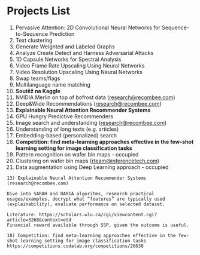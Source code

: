 # Projects List

1) Pervasive Attention: 2D Convolutional Neural Networks for Sequence-to-Sequence Prediction
2) Text clustering
3) Generate Weighted and Labeled Graphs
4) Analyze Create Detect and Harness Adversarial Attacks
5) 1D Capsule Networks for Spectral Analysis
6) Video Frame Rate Upscaling Using Neural Networks
7) Video Resolution Upscaling Using Neural Networks
8) Swap teams/flags
9) Multilanguage name matching
10) **Soutěž na Kaggle**
11) NVIDIA Merlin on top of bofrost data (research@recombee.com) 
12) Deep&Wide Recommendations (research@recombee.com) 
13) **Explainable Neural Attention Recommender Systems**
14) GPU Hungry Predictive Recommenders 
15) Image search and understanding (research@recombee.com) 
16) Understanding of long texts (e.g. articles)
17) Embedding-based (personalized) search
18) **Competition: find meta-learning approaches effective in the few-shot learning setting for image classification tasks**
19) Pattern recognition on wafer bin maps - occupied
20) Clustering on wafer bin maps (rteam@inferencetech.com)
21) Data augmentation using Deep Learning approach - occupied

```
13) Explainable Neural Attention Recommender Systems 
(research@recombee.com) 

Dive into SARAH and DARIA algoritms, research practical usages/examples, decrypt what “features” are typically used (explainability), evaluate performance on selected dataset.

Literature: https://scholars.wlu.ca/cgi/viewcontent.cgi?article=3268&context=etd
Financial reward available through SSP, given the outcome is useful. 
```

```
18) Competition: find meta-learning approaches effective in the few-shot learning setting for image classification tasks
https://competitions.codalab.org/competitions/26638
```


